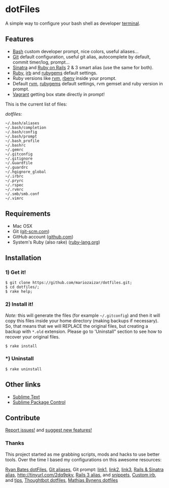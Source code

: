 # dotFiles
A simple way to configure your bash shell as developer [terminal][cli].

## Features

- [Bash][bash] custom developer prompt, nice colors, useful aliases…
- [Git][git] default configuration, useful git alias, autocomplete by default, commit timer/log, prompt…
- [Sinatra][sinatra] and [Ruby on Rails][rails] 2 & 3 smart alias (use the same for both).
- [Ruby][ruby], [irb][irb] and [rubygems][gem] default settings.
- Ruby versions like [rvm][rvm], [rbenv][rbenv] inside your prompt.
- Default [rvm][rvm], [rubygems][gem] default settings, rvm gemset and ruby version in prompt.
- [Vagrant][vagrant] getting box state directly in prompt!

This is the current list of files:

*dotfiles:*
```
~/.bash/aliases
~/.bash/completion
~/.bash/config
~/.bash/prompt
~/.bash_profile
~/.bashrc
~/.gemrc
~/.gitconfig
~/.gitignore
~/.Guardfile
~/.guardrc
~/.hgignore_global
~/.irbrc
~/.pryrc
~/.rspec
~/.rvmrc
~/.smb/smb.conf
~/.vimrc
```

## Requirements

- Mac OSX
- Git ([git-scm.com](http://git-scm.com))
- GitHub account ([github.com](http://github.com))
- System's Ruby (also rake) ([ruby-lang.org](http://www.ruby-lang.org/en/))

## Installation

### 1) Get it!

    $ git clone https://github.com/mariozaizar/dotfiles.git;
    $ cd dotfiles/;
    $ rake help;

### 2) Install it!

*Note:* this will generate the files (for example `~/.gitconfig`) and then it
will copy this files inside your home directory (making backups if necessary).
So, that means that we will REPLACE the original files, but creating a backup
with `*.old` extension. Please go to 'Uninstall" section to see how to recover
your original files.

    $ rake install

### *) Uninstall

    $ rake uninstall

## Other links

- [Sublime Text](http://sublimetext.com)
- [Sublime Package Control](http://wbond.net/sublime_packages/package_control/installation)

## Contribute

[Report issues!](https://github.com/mariozaizar/dotfiles/issues?labels=Bugs) and
[suggest new features!](https://github.com/mariozaizar/dotfiles/issues?labels=Features)

### Thanks

This project started as me grabbing scripts, mods and hacks to use better tools.
Over the time I based my configurations on this awesome resources:

[Ryan Bates dotFiles](https://github.com/ryanb/dotfiles),
[Git aliases](http://library.edgecase.com/git_immersion/lab_11.html),
Git prompt: [link1](http://tinyurl.com/4q6zehb), [link2](https://gist.github.com/778558), [link3](http://tinyurl.com/4kzgb7k),
[Rails & Sinatra alias](http://openmonkey.com/2009/03/06/adaptive-script-console-shell-alias-for-both-rails-and-sinatra/), <http://tinyurl.com/2dq9pkv>,
[Rails 3 alias](http://matthewhutchinson.net/2010/9/19/rails-3-bash-aliases-and-irbrc-configs),  and [snippets](http://snippets.rorbuilder.info/posts/show/272),
[Custom irb](http://iain.nl/2010/07/customizing-irb-2010-edition/), and [tips](http://robots.thoughtbot.com/post/159806033/irb-script-console-tips),
[Thoughtbot dotfiles](https://github.com/thoughtbot/dotfiles),
[Mathias Bynens dotfiles](https://github.com/mathiasbynens/dotfiles/)

[cli]: http://en.wikipedia.org/wiki/Command_line_interface
[git]: http://git-scm.com/
[sinatra]: http://www.sinatrarb.com/
[ruby]: http://ruby-lang.org/
[rails]: http://rubyonrails.org/
[rvm]: https://rvm.beginrescueend.com/
[rbenv]: https://github.com/sstephenson/rbenv
[gem]: http://rubygems.org/
[bash]: http://www.gnu.org/software/bash/
[vagrant]: http://vagrantup.com
[irb]: http://en.wikipedia.org/wiki/Interactive_Ruby_Shell
